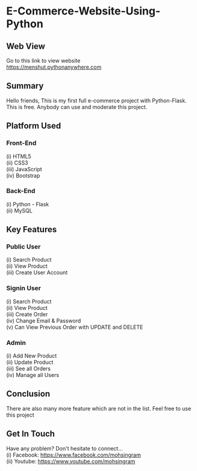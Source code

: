 # E-Commerce-Website-Using-Python

## Web View
Go to this link to view website <br>
https://menshut.pythonanywhere.com

## Summary
Hello friends, This is my first full e-commerce project with Python-Flask. This is free. Anybody can use and moderate this project.

## Platform Used
### Front-End
  (i) HTML5 <br>
  (ii) CSS3 <br>
  (iii) JavaScript <br>
  (iv) Bootstrap <br>

### Back-End
  (i) Python - Flask <br>
  (ii) MySQL <br>

## Key Features
### Public User
(i) Search Product <br>
(ii) View Product <br>
(iii) Create User Account <br>

### Signin User
(i) Search Product <br>
(ii) View Product <br>
(iii) Create Order <br>
(iv) Change Email & Password <br>
(v) Can View Previous Order with UPDATE and DELETE <br>

### Admin
(i) Add New Product <br>
(ii) Update Product <br>
(iii) See all Orders <br>
(iv) Manage all Users <br>

## Conclusion
There are also many more feature which are not in the list. Feel free to use this project


## Get In Touch
Have any problem? Don't hesitate to connect... <br>
(i) Facebook: https://www.facebook.com/mohsingram <br>
(ii) Youtube: https://www.youtube.com/mohsingram <br>
